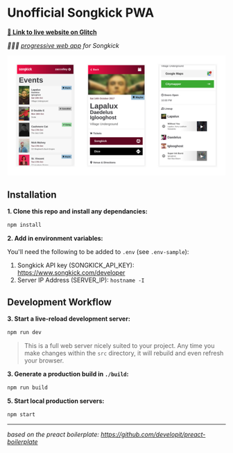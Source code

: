# Unofficial Songkick PWA

**[🔗 Link to live website on Glitch](https://songkick-pwa.glitch.me)**

_🎵📆💅 [progressive web app](https://developers.google.com/web/progressive-web-apps/) for Songkick_

![Screenshot of site when on a mobile](screenshot_mobile.png)

## Installation

**1. Clone this repo and install any dependancies:**

```sh
npm install
```

**2. Add in environment variables:**

You'll need the following to be added to `.env` (see `.env-sample`):

1. Songkick API key (SONGKICK_API_KEY): https://www.songkick.com/developer
2. Server IP Address (SERVER_IP): `hostname -I`

## Development Workflow

**3. Start a live-reload development server:**

```sh
npm run dev
```

> This is a full web server nicely suited to your project. Any time you make changes within the `src` directory, it will rebuild and even refresh your browser.

**3. Generate a production build in `./build`:**

```sh
npm run build
```

**5. Start local production servers:**

```sh
npm start
```

---

_based on the preact boilerplate: https://github.com/developit/preact-boilerplate_
